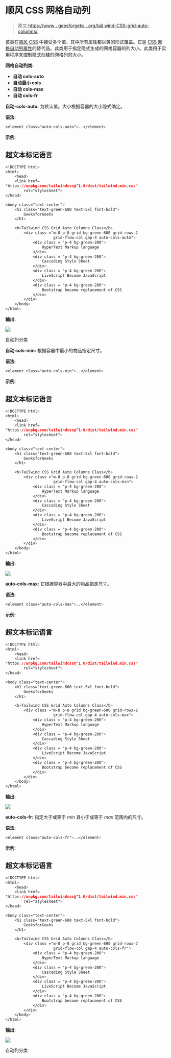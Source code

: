 # 顺风 CSS 网格自动列

> 原文:[https://www . geesforgeks . org/tail wind-CSS-grid-auto-columns/](https://www.geeksforgeeks.org/tailwind-css-grid-auto-columns/)

该类在[顺风 CSS](https://www.geeksforgeeks.org/css-tailwind-introduction/) 中接受多个值，其中所有属性都以类的形式覆盖。它是 [CSS 网格自动列属性](https://www.geeksforgeeks.org/css-grid-auto-columns-property/)的替代品。此类用于指定隐式生成的网格容器的列大小。此类用于实用程序来控制隐式创建的网格列的大小。

**网格自动列类:**

*   **自动 cols-auto**
*   **自动最小 cols**
*   **自动 cols-max**
*   **自动 cols-fr**

**自动-cols-auto:** 为默认值。大小根据容器的大小隐式确定。

**语法:**

```css
<element class="auto-cols-auto">..</element>
```

**示例:**

## 超文本标记语言

```css
<!DOCTYPE html> 
<html> 
    <head> 
    <link href= 
"https://unpkg.com/tailwindcss@^1.0/dist/tailwind.min.css"
        rel="stylesheet"> 
</head> 

<body class="text-center"> 
    <h1 class="text-green-600 text-5xl font-bold"> 
        GeeksforGeeks 
    </h1> 

    <b>Tailwind CSS Grid Auto Columns Class</b> 
        <div class ="m-8 p-8 grid bg-green-600 grid-rows-2 
                     grid-flow-col gap-4 auto-cols-auto"> 
            <div class = "p-4 bg-green-200">
                HyperText Markup language
            </div> 
            <div class = "p-4 bg-green-200">
                Cascading Style Sheet
            </div> 
            <div class = "p-4 bg-green-200">
                LiveScript Become JavaScript
            </div> 
            <div class = "p-4 bg-green-200">
                Bootstrap become replacement of CSS
            </div> 
        </div> 
    </body> 
</html> 
```

**输出:**

![](img/2c222968a60c25c8f1f615431ef80d56.png)

自动列分类

**自动 cols-min:** 根据容器中最小的物品指定尺寸。

**语法:**

```css
<element class="auto-cols-min">..</element>
```

**示例:**

## 超文本标记语言

```css
<!DOCTYPE html> 
<html> 
    <head> 
    <link href= 
"https://unpkg.com/tailwindcss@^1.0/dist/tailwind.min.css"
        rel="stylesheet"> 
</head> 

<body class="text-center"> 
    <h1 class="text-green-600 text-5xl font-bold"> 
        GeeksforGeeks 
    </h1> 

    <b>Tailwind CSS Grid Auto Columns Class</b> 
        <div class ="m-8 p-8 grid bg-green-600 grid-rows-2 
                     grid-flow-col gap-4 auto-cols-min"> 
            <div class = "p-4 bg-green-200">
                HyperText Markup language
            </div> 
            <div class = "p-4 bg-green-200">
                Cascading Style Sheet
            </div> 
            <div class = "p-4 bg-green-200">
                LiveScript Become JavaScript
            </div> 
            <div class = "p-4 bg-green-200">
                Bootstrap become replacement of CSS
            </div> 
        </div> 
    </body> 
</html>
```

**输出:**

![](img/1fdd7fd13e9e2b36a6d223a2c014ef04.png)

**auto-cols-max:** 它根据容器中最大的物品指定尺寸。

**语法:**

```css
<element class="auto-cols-max">..</element>
```

**示例:**

## 超文本标记语言

```css
<!DOCTYPE html> 
<html> 
    <head> 
    <link href= 
"https://unpkg.com/tailwindcss@^1.0/dist/tailwind.min.css"
        rel="stylesheet"> 
</head> 

<body class="text-center"> 
    <h1 class="text-green-600 text-5xl font-bold"> 
        GeeksforGeeks 
    </h1> 

    <b>Tailwind CSS Grid Auto Columns Class</b> 
        <div class ="m-8 p-8 grid bg-green-600 grid-rows-2 
                     grid-flow-col gap-4 auto-cols-max"> 
            <div class = "p-4 bg-green-200">
                HyperText Markup language
            </div> 
            <div class = "p-4 bg-green-200">
                Cascading Style Sheet
            </div> 
            <div class = "p-4 bg-green-200">
                LiveScript Become JavaScript
            </div> 
            <div class = "p-4 bg-green-200">
                Bootstrap become replacement of CSS
            </div> 
        </div> 
    </body> 
</html> 
```

**输出:**

![](img/f1d587e5fbef73f898894356781cfe68.png)

**auto-cols-fr:** 指定大于或等于 *min* 且小于或等于 *max* 范围内的尺寸。

**语法:**

```css
<element class="auto-cols-fr">..</element>
```

**示例:**

## 超文本标记语言

```css
<!DOCTYPE html> 
<html> 
    <head> 
    <link href= 
"https://unpkg.com/tailwindcss@^1.0/dist/tailwind.min.css"
        rel="stylesheet"> 
</head> 

<body class="text-center"> 
    <h1 class="text-green-600 text-5xl font-bold"> 
        GeeksforGeeks 
    </h1> 

    <b>Tailwind CSS Grid Auto Columns Class</b> 
        <div class ="m-8 p-8 grid bg-green-600 grid-rows-2 
                     grid-flow-col gap-4 auto-cols-fr"> 
            <div class = "p-4 bg-green-200">
                HyperText Markup language
            </div> 
            <div class = "p-4 bg-green-200">
                Cascading Style Sheet
            </div> 
            <div class = "p-4 bg-green-200">
                LiveScript Become JavaScript
            </div> 
            <div class = "p-4 bg-green-200">
                Bootstrap become replacement of CSS
            </div> 
        </div> 
    </body> 
</html> 
```

**输出:**

![](img/dec4f0f17ad9a79511a59d07c23b63b1.png)

自动列分类